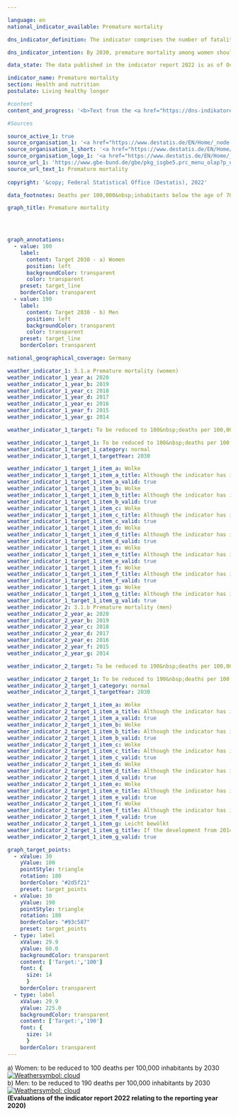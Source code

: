 ```yaml
---

language: en    
national_indicator_available: Premature mortality    

dns_indicator_definition: The indicator comprises the number of fatalities among females (3.1.a) and males (3.1.b) in the population below 70&nbsp;years of age per 100,000&nbsp;of the old European standard population aged under 70&nbsp;(excluding those less than one year old).    

dns_indicator_intention: By 2030, premature mortality among women should not exceed 100, and for men it should not exceed 190&nbsp;fatalities per 100,000&nbsp;inhabitants.    

data_state: The data published in the indicator report 2022 is as of Oct 31 2022. The data shown on this platform is updated regularly, so that more current data may be available online than published in the <a href="https://dns-indikatoren.de/en/facts_publications/">indicator report 2022</a>.    

indicator_name: Premature mortality    
section: Health and nutrition    
postulate: Living healthy longer    

#content     
content_and_progress: '<b>Text from the <a href="https://dns-indikatoren.de/en/facts_publications/">Indicator Report 2021&nbsp;</a></b><br><br>The data sources are the cause of death statistics and the population statistics of the Federal Statistical Office. For the cause of death statistics, all official death certificates are recorded and evaluated. The population statistics shows the current population data based on the results of the most recent census. The data relate to the old European standard population. A standard population is a modelled population that makes it possible to compare change rates over time. The cohort under one year of age, and hence infant mortality, is disregarded. The indicator is also part of the health reporting conducted by the Federal Government.<br><br>Premature mortality decreased steadily between 1991&nbsp;and 2018&nbsp;for both women (-36%) and men (-43%). The larger decline among men has also reduced the gender-specific difference in premature mortality. In 2018, for example, 151&nbsp;women and 279&nbsp;men per 100,000&nbsp;inhabitants died before the age of 70. If the trend of past years remains unchanged, however, the gender-specific targets for 2030&nbsp;will be missed.<br><br>Reflecting the steady decrease in premature mortality, life expectancy in Germany has continued to follow an upward curve. Todays 70-year-old women can, statistically, expect to live another 17.0&nbsp;years and 60-year-old men another 14.3.<br><br>In the period from 2016&nbsp;to 2018, the average life expectancy for newborn girls was 83.3&nbsp;years and for boys 78.5&nbsp;years, which was 4.3&nbsp;years more for girls and 6.0&nbsp;years more for boys girls than in the years 1991&nbsp;to 1993. Differences in life expectancy between the old Länder and the new Länder (each excluding Berlin) are to be seen only among newborn boys. This difference amounts to 1.4&nbsp;years.<br><br>The main cause of premature mortality in 2018&nbsp;was malignant tumours, accounting for 37.0% of premature deaths, followed by cardiovascular diseases at 20.1%. At 8.9%, fatalities due to external causes, such as accidents, poisoning and suicide, were also a significant factor. Diseases of the digestive and respiratory systems contributed with figures of 7.0% and 5.9% respectively. Since 1991, the share of malignant tumours and diseases of the respiratory system among all causes of death have increased by 11.2% and 47.1% respectively. In contrast, there have been decreases in the shares of cardiovascular diseases (-35.4%), external causes (-19.0%) and diseases of the digestive system (-8.3%).<br><br>Besides factors such as health related behaviour (see, for instance, indicators 3.1.c and 3.1.d on adolescent and adult smoking rates or 3.1.e and 3.1.f on child/adolescent and adult obesity rates), medical care also has a important influence on mortality rates. Health expenditure rose to <abbr title="Euro">EUR</abbr> 391&nbsp;billion in 2018. This was <abbr title="Euro">EUR</abbr> 15&nbsp;billion or 4.0% higher than in 2017. This expenditure corresponds to 11.7% of Germany’s gross domestic product. It is equivalent to an annual amount of <abbr title="Euro">EUR</abbr> 4,712&nbsp;per head of population, compared with <abbr title="Euro">EUR</abbr> 4,545&nbsp;in 2017.'    

#Sources    

source_active_1: true
source_organisation_1: '<a href="https://www.destatis.de/EN/Home/_node.html">Federal Statistical Office</a>'
source_organisation_1_short: '<a href="https://www.destatis.de/EN/Home/_node.html" target="_blank">Federal Statistical Office</a>'
source_organisation_logo_1: '<a href="https://www.destatis.de/EN/Home/_node.html" target="_blank"><img src="https://dnsUpgradeEnvironment.github.io/dns-indicators/public/OrgImgEn/destatis.png" alt="Federal Statistical Office" title=" Click here to visit the homepage of the organizationFederal Statistical Office" style="height:60px; width:148px; border: transparent"/></a>'
source_url_1: 'https://www.gbe-bund.de/gbe/pkg_isgbe5.prc_menu_olap?p_uid=gast&p_aid=80721089&p_sprache=E&p_help=2&p_indnr=562&p_version=1&p_ansnr=95662760'
source_url_text_1: Premature mortality
    
copyright: '&copy; Federal Statistical Office (Destatis), 2022'    

data_footnotes: Deaths per 100,000&nbsp;inhabitants below the age of 70&nbsp;(excluding those less than one year old)<br>• Age-standardised figures based on the old European standard population.    

graph_title: Premature mortality    

    


graph_annotations:
  - value: 100
    label:
      content: Target 2030 - a) Women
      position: left
      backgroundColor: transparent
      color: transparent
    preset: target_line
    borderColor: transparent
  - value: 190
    label:
      content: Target 2030 - b) Men
      position: left
      backgroundColor: transparent
      color: transparent
    preset: target_line
    borderColor: transparent        

national_geographical_coverage: Germany    

weather_indicator_1: 3.1.a Premature mortality (women)
weather_indicator_1_year_a: 2020
weather_indicator_1_year_b: 2019
weather_indicator_1_year_c: 2018
weather_indicator_1_year_d: 2017
weather_indicator_1_year_e: 2016
weather_indicator_1_year_f: 2015
weather_indicator_1_year_g: 2014

weather_indicator_1_target: To be reduced to 100&nbsp;deaths per 100,000&nbsp;inhabitants (women) by 2030

weather_indicator_1_target_1: To be reduced to 100&nbsp;deaths per 100,000&nbsp;inhabitants (women) by 2030
weather_indicator_1_target_1_category: normal
weather_indicator_1_target_1_targetYear: 2030

weather_indicator_1_target_1_item_a: Wolke
weather_indicator_1_target_1_item_a_title: Although the indicator has in 2020 been moving in the desired direction toward the target, if the trend had to continued, the target would have been missed in the target year by more than 20% of the difference between the target value and the value at that time.
weather_indicator_1_target_1_item_a_valid: true
weather_indicator_1_target_1_item_b: Wolke
weather_indicator_1_target_1_item_b_title: Although the indicator has in 2019 been moving in the desired direction toward the target, if the trend had to continued, the target would have been missed in the target year by more than 20% of the difference between the target value and the value at that time.
weather_indicator_1_target_1_item_b_valid: true
weather_indicator_1_target_1_item_c: Wolke
weather_indicator_1_target_1_item_c_title: Although the indicator has in 2018 been moving in the desired direction toward the target, if the trend had to continued, the target would have been missed in the target year by more than 20% of the difference between the target value and the value at that time.
weather_indicator_1_target_1_item_c_valid: true
weather_indicator_1_target_1_item_d: Wolke
weather_indicator_1_target_1_item_d_title: Although the indicator has in 2017 been moving in the desired direction toward the target, if the trend had to continued, the target would have been missed in the target year by more than 20% of the difference between the target value and the value at that time.
weather_indicator_1_target_1_item_d_valid: true
weather_indicator_1_target_1_item_e: Wolke
weather_indicator_1_target_1_item_e_title: Although the indicator has in 2016 been moving in the desired direction toward the target, if the trend had to continued, the target would have been missed in the target year by more than 20% of the difference between the target value and the value at that time.
weather_indicator_1_target_1_item_e_valid: true
weather_indicator_1_target_1_item_f: Wolke
weather_indicator_1_target_1_item_f_title: Although the indicator has in 2015 been moving in the desired direction toward the target, if the trend had to continued, the target would have been missed in the target year by more than 20% of the difference between the target value and the value at that time.
weather_indicator_1_target_1_item_f_valid: true
weather_indicator_1_target_1_item_g: Wolke
weather_indicator_1_target_1_item_g_title: Although the indicator has in 2014 been moving in the desired direction toward the target, if the trend had to continued, the target would have been missed in the target year by more than 20% of the difference between the target value and the value at that time.
weather_indicator_1_target_1_item_g_valid: true
weather_indicator_2: 3.1.b Premature mortality (men)
weather_indicator_2_year_a: 2020
weather_indicator_2_year_b: 2019
weather_indicator_2_year_c: 2018
weather_indicator_2_year_d: 2017
weather_indicator_2_year_e: 2016
weather_indicator_2_year_f: 2015
weather_indicator_2_year_g: 2014

weather_indicator_2_target: To be reduced to 190&nbsp;deaths per 100,000&nbsp;inhabitants (men) by 2030

weather_indicator_2_target_1: To be reduced to 190&nbsp;deaths per 100,000&nbsp;inhabitants (men) by 2030
weather_indicator_2_target_1_category: normal
weather_indicator_2_target_1_targetYear: 2030

weather_indicator_2_target_1_item_a: Wolke
weather_indicator_2_target_1_item_a_title: Although the indicator has in 2020 been moving in the desired direction toward the target, if the trend had to continued, the target would have been missed in the target year by more than 20% of the difference between the target value and the value at that time.
weather_indicator_2_target_1_item_a_valid: true
weather_indicator_2_target_1_item_b: Wolke
weather_indicator_2_target_1_item_b_title: Although the indicator has in 2019 been moving in the desired direction toward the target, if the trend had to continued, the target would have been missed in the target year by more than 20% of the difference between the target value and the value at that time.
weather_indicator_2_target_1_item_b_valid: true
weather_indicator_2_target_1_item_c: Wolke
weather_indicator_2_target_1_item_c_title: Although the indicator has in 2018 been moving in the desired direction toward the target, if the trend had to continued, the target would have been missed in the target year by more than 20% of the difference between the target value and the value at that time.
weather_indicator_2_target_1_item_c_valid: true
weather_indicator_2_target_1_item_d: Wolke
weather_indicator_2_target_1_item_d_title: Although the indicator has in 2017 been moving in the desired direction toward the target, if the trend had to continued, the target would have been missed in the target year by more than 20% of the difference between the target value and the value at that time.
weather_indicator_2_target_1_item_d_valid: true
weather_indicator_2_target_1_item_e: Wolke
weather_indicator_2_target_1_item_e_title: Although the indicator has in 2016 been moving in the desired direction toward the target, if the trend had to continued, the target would have been missed in the target year by more than 20% of the difference between the target value and the value at that time.
weather_indicator_2_target_1_item_e_valid: true
weather_indicator_2_target_1_item_f: Wolke
weather_indicator_2_target_1_item_f_title: Although the indicator has in 2015 been moving in the desired direction toward the target, if the trend had to continued, the target would have been missed in the target year by more than 20% of the difference between the target value and the value at that time.
weather_indicator_2_target_1_item_f_valid: true
weather_indicator_2_target_1_item_g: Leicht bewölkt
weather_indicator_2_target_1_item_g_title: If the development from 2014 had continued, the target had been missed by at least 5%, but by a maximum of 20% of the difference between the target value and the value at that time.
weather_indicator_2_target_1_item_g_valid: true    

graph_target_points:
  - xValue: 30
    yValue: 100
    pointStyle: triangle
    rotation: 180
    borderColor: "#2d5f21"
    preset: target_points
  - xValue: 30
    yValue: 190
    pointStyle: triangle
    rotation: 180
    borderColor: "#93c587"
    preset: target_points
  - type: label
    xValue: 29.9
    yValue: 60.0
    backgroundColor: transparent
    content: ['Target:','100']
    font: {
      size: 14
      }
    borderColor: transparent
  - type: label
    xValue: 29.9
    yValue: 225.0
    backgroundColor: transparent
    content: ['Target:','190']
    font: {
      size: 14
      }
    borderColor: transparent    
---
```



<div>
  <div class="my-header">
    <label class="default">a) Women: to be reduced to 100&nbsp;deaths per 100,000&nbsp;inhabitants by 2030
      <a href="www.dns-indikatoren.de/en/status"><img src="https://g205sdgs.github.io/sdg-indicators/public/Wettersymbole/Wolke.png" title="Although the indicator has in 2020 been moving in the desired direction toward the target, if the trend had to continued, the target would have been missed in the target year by more than 20% of the difference between the target value and the value at that time." alt="Weathersymbol: cloud"/>
      </a>
    </label>
  </div>
</div>
<div>
  <div class="my-header">
    <label class="default">b) Men: to be reduced to 190&nbsp;deaths per 100,000&nbsp;inhabitants by 2030
      <a href="www.dns-indikatoren.de/en/status"><img src="https://g205sdgs.github.io/sdg-indicators/public/Wettersymbole/Wolke.png" title="Although the indicator has in 2020 been moving in the desired direction toward the target, if the trend had to continued, the target would have been missed in the target year by more than 20% of the difference between the target value and the value at that time." alt="Weathersymbol: cloud"/>
      </a>
    </label>
  </div>
</div>
<div class="my-header-note">
  <label class="default"><b>(Evaluations of the indicator report 2022 relating to the reporting year 2020)
  </b></label>
</div>